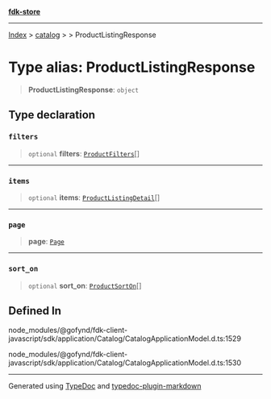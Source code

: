 [**fdk-store**](../../../README.md)
***

[Index](../../../API.md) > [catalog](../../README.md) > [<internal>](../README.md) > ProductListingResponse

# Type alias: ProductListingResponse

> **ProductListingResponse**: `object`

## Type declaration

### `filters`

> `optional` **filters**: [`ProductFilters`](type-alias.ProductFilters.md)[]

***

### `items`

> `optional` **items**: [`ProductListingDetail`](type-alias.ProductListingDetail.md)[]

***

### `page`

> **page**: [`Page`](../../../brands/internal_/type-aliases/type-alias.Page.md)

***

### `sort_on`

> `optional` **sort\_on**: [`ProductSortOn`](type-alias.ProductSortOn.md)[]

## Defined In

node\_modules/@gofynd/fdk-client-javascript/sdk/application/Catalog/CatalogApplicationModel.d.ts:1529

node\_modules/@gofynd/fdk-client-javascript/sdk/application/Catalog/CatalogApplicationModel.d.ts:1530

***
Generated using [TypeDoc](https://typedoc.org/) and [typedoc-plugin-markdown](https://www.npmjs.com/package/typedoc-plugin-markdown)
